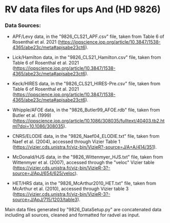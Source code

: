 # RV data files for ups And (HD 9826)

### Data Sources:
- APF/Levy data, in the "9826_CLS21_APF.csv" file, taken from Table 
6 of Rosenthal et al. 2021 
(https://iopscience.iop.org/article/10.3847/1538-4365/abe23c/meta#apjsabe23ct6).

- Lick/Hamilton data, in the "9826_CLS21_Hamilton.csv" file, taken from Table 
6 of Rosenthal et al. 2021 
(https://iopscience.iop.org/article/10.3847/1538-4365/abe23c/meta#apjsabe23ct6).

- Keck/HIRES data, in the "9826_CLS21_HIRES-Pre.csv" file, taken from Table 
6 of Rosenthal et al. 2021 
(https://iopscience.iop.org/article/10.3847/1538-4365/abe23c/meta#apjsabe23ct6).

- Whipple/AFOE data, in the 
"9826_Butler99_AFOE.rdb" file, taken from Butler et al. (1999) 
(https://iopscience.iop.org/article/10.1086/308035/fulltext/40403.tb2.html?doi=10.1086/308035).

- CNRS/ELODIE data, in the "9826_Naef04_ELODIE.txt" file, taken from 
Naef et al. (2004), accessed through Vizier Table 1 
(https://vizier.cds.unistra.fr/viz-bin/VizieR?-source=J/A+A/414/351).

- McDonald/HJS data, in the "9826_Wittenmyer_HJS.txt" file, taken from 
Wittenmyer et al. (2007), accessed through the "veloc" Vizier table 
(https://vizier.cds.unistra.fr/viz-bin/VizieR-3?-source=J/ApJ/654/625/veloc).

- HET/HRS data, in the "9826_McArthur2010_HET.txt" file, taken from 
McArthur et al. (2010), accessed through Vizier table 3 
(https://vizier.cds.unistra.fr/viz-bin/VizieR-3?-source=J/ApJ/715/1203/table3).


Main data files generated by "9826_DataSetup.py" are concatenated data 
including all sources, cleaned and formatted for radvel as input.



